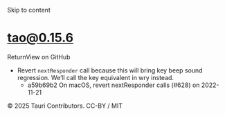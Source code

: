 Skip to content
# tao@0.15.6
ReturnView on GitHub
  * Revert `nextResponder` call because this will bring key beep sound regression. We’ll call the key equivalent in wry instead. 
    * a59b69b2 On macOS, revert nextResponder calls (#628) on 2022-11-21


© 2025 Tauri Contributors. CC-BY / MIT

